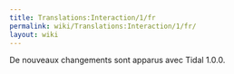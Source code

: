```yaml
---
title: Translations:Interaction/1/fr
permalink: wiki/Translations:Interaction/1/fr/
layout: wiki
---
```


De nouveaux changements sont apparus avec Tidal 1.0.0.
